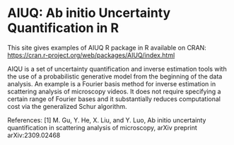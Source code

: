 # AIUQ: Ab initio Uncertainty Quantification in R

This site gives examples of AIUQ R package in R available on CRAN:
https://cran.r-project.org/web/packages/AIUQ/index.html

AIQU is a set of uncertainty quantification and inverse estimation tools with the use of a probabilistic generative model from the beginning of the data analysis. An example is a Fourier basis method for inverse estimation in scattering analysis of microscopy videos. It does not require specifying a certain range of Fourier bases and it substantially reduces computational cost via the generalized Schur algorithm. 

References:
[1] M. Gu, Y. He, X. Liu, and Y. Luo, Ab initio uncertainty quantification in scattering analysis of microscopy, arXiv preprint arXiv:2309.02468
